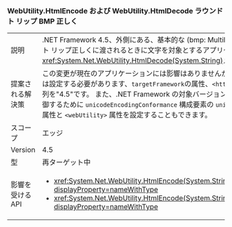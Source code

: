 ### <a name="webutilityhtmlencode-and-webutilityhtmldecode-round-trip-bmp-correctly"></a>WebUtility.HtmlEncode および WebUtility.HtmlDecode ラウンドト リップ BMP 正しく

|   |   |
|---|---|
|説明|.NET Framework 4.5、外側にある、基本的な (bmp: Multilingual Plane) のラウンドト リップ正しくに渡されるときに文字を対象とするアプリケーションの<xref:System.Net.WebUtility.HtmlDecode(System.String)>メソッドです。|
|提案される解決策|この変更が現在のアプリケーションには影響はありませんが、元の動作を復元するには設定する必要があります、<code>targetFramework</code>の属性、<code>&lt;httpRuntime&gt;</code>要素以外の文字列を&quot;4.5&quot;です。 また、.NET Framework の対象バージョンに関係なくこの動作を制御するために <code>unicodeEncodingConformance</code> 構成要素の <code>unicodeDecodingConformance</code> 属性と <code>&lt;webUtility&gt;</code> 属性を設定することもできます。|
|スコープ|エッジ|
|Version|4.5|
|型|再ターゲット中|
|影響を受ける API|<ul><li><xref:System.Net.WebUtility.HtmlEncode(System.String)?displayProperty=nameWithType></li><li><xref:System.Net.WebUtility.HtmlEncode(System.String,System.IO.TextWriter)?displayProperty=nameWithType></li></ul>|

